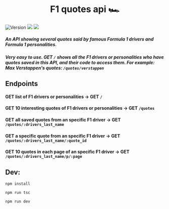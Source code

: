 <h1 align="center">F1 quotes api 🏎</h1>

<p>
<img alt="Version" src="https://img.shields.io/badge/version-0.6.1-cyan.svg"/>
<img src="https://img.shields.io/badge/npm-%3E%3D8.5.0-blue.svg"/>
<img src="https://img.shields.io/badge/node-%3E%3D16.14.2-blue.svg"/>
</p>
  

##### An API showing several quotes said by famous Formula 1 drivers and Formula 1 personalities.

##### Very easy to use. GET ```/``` shows all the F1 drivers or personalities who have quotes saved in this API, and their code to access them. For example: Max Verstappen's quotes: ```/quotes/verstappen```

## Endpoints

#### GET list of F1 drivers or personalities **->** GET ```/```

#### GET 10 interesting quotes of F1 drivers or personalities **->** GET ```/quotes```

#### GET all saved quotes from an specific F1 driver **->** GET ```/quotes/:drivers_last_name```

#### GET a specific quote from an specific F1 driver **->** GET ```/quotes/:drivers_last_name/:quote_id```

#### GET 10 quotes in each page of an specific F1 driver **->** GET ```/quotes/:drivers_last_name/p/:page```
  

## Dev:

```npm install```

```npm run tsc```

```npm run dev```